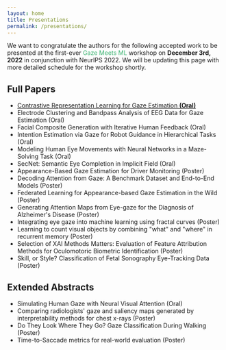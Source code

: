 ```yaml
---
layout: home
title: Presentations
permalink: /presentations/
---
```


We want to congratulate the authors for the following accepted work to be presented at the first-ever <span style="color:MediumSeaGreen">Gaze Meets ML</span> workshop on <b>December 3rd, 2022</b> in conjunction with NeurIPS 2022. We will be updating this page with more detailed schedule for the workshop shortly.


## Full Papers

- [Contrastive Representation Learning for Gaze Estimation **(Oral)**](https://openreview.net/forum?id=quv0Ypj32Pc)
- Electrode Clustering and Bandpass Analysis of EEG Data for Gaze Estimation (Oral)
- Facial Composite Generation with Iterative Human Feedback (Oral)
- Intention Estimation via Gaze for Robot Guidance in Hierarchical Tasks (Oral)
- Modeling Human Eye Movements with Neural Networks in a Maze-Solving Task (Oral)
- SecNet: Semantic Eye Completion in Implicit Field (Oral)
- Appearance-Based Gaze Estimation for Driver Monitoring (Poster)
- Decoding Attention from Gaze: A Benchmark Dataset and End-to-End Models (Poster)
- Federated Learning for Appearance-based Gaze Estimation in the Wild (Poster)
- Generating Attention Maps from Eye-gaze for the Diagnosis of Alzheimer's Disease (Poster)
- Integrating eye gaze into machine learning using fractal curves (Poster)
- Learning to count visual objects by combining "what" and "where" in recurrent memory (Poster)
- Selection of XAI Methods Matters: Evaluation of Feature Attribution Methods for Oculomotoric Biometric Identification (Poster)
- Skill, or Style? Classification of Fetal Sonography Eye-Tracking Data (Poster)



## Extended Abstracts

- Simulating Human Gaze with Neural Visual Attention (Oral)
- Comparing radiologists' gaze and saliency maps generated by interpretability methods for chest x-rays (Poster)
- Do They Look Where They Go? Gaze Classification During Walking (Poster)
- Time-to-Saccade metrics for real-world evaluation (Poster)
